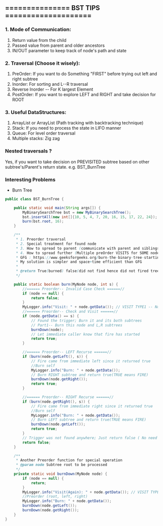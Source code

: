 ## =============== BST TIPS ====================

### 1. Mode of Communication:

1. Return value from the child
2. Passed value from parent and older ancestors
3. IN/OUT parameter to keep track of node's path and state

### 2. Traversal (Choose it wisely):

1. PreOrder: If you want to do Something "FIRST" before trying out left and right subtree
2. Inorder: For sorting and L--R traversal
3. Reverse Inorder -- For K largest Element
4. PostOrder: If you want to explore LEFT and RIGHT and take decision for ROOT

### 3. Useful DataStructures:

1. ArrayList or ArrayList<ArrayList> (Path tracking with backtracking technique)
2. Stack: If you need to process the state in LIFO manner
3. Queue: For level order traversal
4. Multiple stacks: Zig zag

### Nested traversals ?

Yes, if you want to take decision on PREVISITED subtree based on other subtree's/Parent's return state.
e.g. BST_BurnTree

### Interesting Problems

- Burn Tree

```java
public class BST_BurnTree {

    public static void main(String args[]) {
        MyBinarySearchTree bst = new MyBinarySearchTree();
        bst.insertAll(new int[]{10, 5, 4, 7, 20, 16, 15, 17, 22, 24});
        burn(bst.root, 16);
    }

    /**
     * 1. Preorder traversal
     * 2. Special treatment for found node
     * 3. How to spread to parent (communicate with parent and siblings)
     * 4. How to spread further (Multiple preOrder VISITS for SOME nodes)
     * GFG : https://www.geeksforgeeks.org/burn-the-binary-tree-starting-from-the-target-node/amp/
     * My solution is simpler and space+time efficient than GFG
     *
     * @return True(burned) false(did not find hence did not fired tree)
     */

    public static boolean burn(MyNode node, int s) {
        //====== Preorder-- Invalid Case Check ======//
        if (node == null) {
            return false;
        }
        MyLogger.info("Visit: " + node.getData()); // VISIT TYPE1 -- Node was visited in find operation (FOR ALL)
        //====== Preorder-- Check and Visit ======//
        if (node.getData() == s) {
            // Found the trigger; Burn it and its both subtrees
            // Part1-- Burn this node and L,R subtrees
            burnDown(node);
            // Let immediate caller know that fire has started
            return true;
        }

        //====== Preorder-- LEFT Recurse ======//
        if (burn(node.getLeft(), s)) {
            // Fire came from immediate left since it returned true
            //Burn self
            MyLogger.info("Burn: " + node.getData());
            // Burn RIGHT subtree and return true(TRUE means FIRE)
            burnDown(node.getRight());
            return true;
        }

        //====== Preorder-- RIGHT Recurse ======//
        if (burn(node.getRight(), s)) {
            // Fire came from immediate right since it returned true
            //Burn self
            MyLogger.info("Burn: " + node.getData());
            // Burn LEFT subtree and return true(TRUE means FIRE)
            burnDown(node.getLeft());
            return true;
        }
        // Trigger was not found anywhere; Just return false ( No need to burn this tree)
        return false;
    }

    /**
     * Another Preorder function for special operation
     * @param node Subtree root to be processed
     */
    private static void burnDown(MyNode node) {
        if (node == null) {
            return;
        }
        MyLogger.info("Visit(Again): " + node.getData()); // VISIT TYPE2 -- Node was visited AGAIN for burning (FOR FEW)
        //Preorder (root, left, right)
        MyLogger.info("Burn: " + node.getData());
        burnDown(node.getLeft());
        burnDown(node.getRight());
    }
}

```